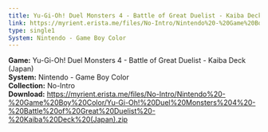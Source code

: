 ```yaml
---
title: Yu-Gi-Oh! Duel Monsters 4 - Battle of Great Duelist - Kaiba Deck (Japan)
link: https://myrient.erista.me/files/No-Intro/Nintendo%20-%20Game%20Boy%20Color/Yu-Gi-Oh!%20Duel%20Monsters%204%20-%20Battle%20of%20Great%20Duelist%20-%20Kaiba%20Deck%20(Japan).zip
type: single1
System: Nintendo - Game Boy Color
---
```

<b>Game:</b> Yu-Gi-Oh! Duel Monsters 4 - Battle of Great Duelist - Kaiba Deck (Japan)<br>
<b>System:</b> Nintendo - Game Boy Color<br>
<b>Collection:</b> No-Intro<br>
<b>Download:</b> https://myrient.erista.me/files/No-Intro/Nintendo%20-%20Game%20Boy%20Color/Yu-Gi-Oh!%20Duel%20Monsters%204%20-%20Battle%20of%20Great%20Duelist%20-%20Kaiba%20Deck%20(Japan).zip